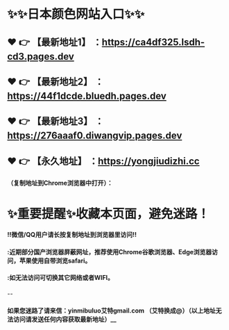 # :sparkles::sparkles:日本颜色网站入口:sparkles::sparkles:

 :heart: :point_right: 【最新地址1】 ：https://ca4df325.lsdh-cd3.pages.dev
 ------
 :heart: :point_right: 【最新地址2】 ：https://44f1dcde.bluedh.pages.dev
 ------
 :heart: :point_right: 【最新地址3】 ：https://276aaaf0.diwangvip.pages.dev
 ------
 :heart: :point_right: 【永久地址】 ：https://yongjiudizhi.cc
 ------

#### （复制地址到Chrome浏览器中打开）：
# :sparkles:重要提醒:sparkles:收藏本页面，避免迷路！
#### ‼️微信/QQ用户请长按复制地址到浏览器里访问‼
#### :近期部分国产浏览器屏蔽网址，推荐使用Chrome谷歌浏览器、Edge浏览器访问，苹果使用自带浏览safari。
#### :如无法访问可切换其它网络或者WIFI。
--
#### 如果您迷路了请来信：yinmibuluo艾特gmail.com （艾特换成@）（以上地址无法访问请发送任何内容获取最新地址）__
